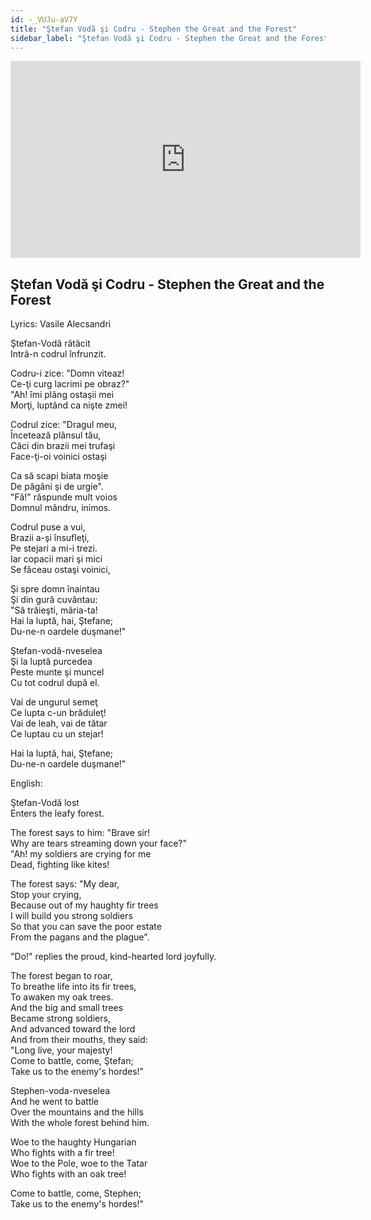 ```yaml
---
id: -_VUJu-aV7Y
title: "Ştefan Vodă şi Codru - Stephen the Great and the Forest"
sidebar_label: "Ştefan Vodă şi Codru - Stephen the Great and the Forest"
---
```


<div class="video-float-container">
  <iframe
    width="560"
    height="315"
    src="https://www.youtube.com/embed/-_VUJu-aV7Y"
    title="YouTube video player"
    frameborder="0"
    allow="accelerometer; autoplay; clipboard-write; encrypted-media; gyroscope; picture-in-picture; web-share"
    referrerpolicy="strict-origin-when-cross-origin"
    allowfullscreen
  ></iframe>
</div>

## Ştefan Vodă şi Codru - Stephen the Great and the Forest

Lyrics: Vasile Alecsandri

Ştefan-Vodă rătăcit  
Intră-n codrul înfrunzit.

Codru-i zice: "Domn viteaz!  
Ce-ţi curg lacrimi pe obraz?"  
"Ah! îmi plâng ostaşii mei  
Morţi, luptând ca nişte zmei!

Codrul zice: "Dragul meu,  
Încetează plânsul tău,  
Căci din brazii mei trufaşi  
Face-ţi-oi voinici ostaşi

Ca să scapi biata moşie  
De păgâni şi de urgie".  
"Fă!" răspunde mult voios  
Domnul mândru, inimos.

Codrul puse a vui,  
Brazii a-şi însufleţi,  
Pe stejari a mi-i trezi.  
Iar copacii mari şi mici  
Se făceau ostaşi voinici,

Şi spre domn înaintau  
Şi din gură cuvântau:  
"Să trăieşti, măria-ta!  
Hai la luptă, hai, Ştefane;  
Du-ne-n oardele duşmane!"

Ştefan-vodă-nveselea  
Şi la luptă purcedea  
Peste munte şi muncel  
Cu tot codrul după el.

Vai de ungurul semeţ  
Ce lupta c-un brăduleţ!  
Vai de leah, vai de tătar  
Ce luptau cu un stejar!

Hai la luptă, hai, Ştefane;  
Du-ne-n oardele duşmane!"

English:

Ştefan-Vodă lost  
Enters the leafy forest.

The forest says to him: "Brave sir!  
Why are tears streaming down your face?"  
"Ah! my soldiers are crying for me  
Dead, fighting like kites!

The forest says: "My dear,  
Stop your crying,  
Because out of my haughty fir trees  
I will build you strong soldiers  
So that you can save the poor estate  
From the pagans and the plague".

"Do!" replies the proud, kind-hearted lord joyfully.

The forest began to roar,  
To breathe life into its fir trees,  
To awaken my oak trees.  
And the big and small trees  
Became strong soldiers,  
And advanced toward the lord  
And from their mouths, they said:  
"Long live, your majesty!  
Come to battle, come, Ştefan;  
Take us to the enemy's hordes!"

Stephen-voda-nveselea  
And he went to battle  
Over the mountains and the hills  
With the whole forest behind him.

Woe to the haughty Hungarian  
Who fights with a fir tree!  
Woe to the Pole, woe to the Tatar  
Who fights with an oak tree!

Come to battle, come, Stephen;  
Take us to the enemy's hordes!"
